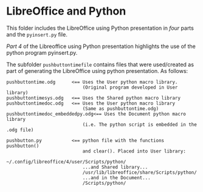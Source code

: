 LibreOffice and Python
======================

This folder includes the LibreOffice using Python presentation in *four* parts
and the `pyinsert.py` file.

*Part 4* of the Libreoffice using Python presentation highlights the use of the python program pyinsert.py.

The subfolder `pushbuttontimefile` contains files that were used/created as part of generating the LibreOffice using python presentation. As follows:

```
pushbuttontime.odg      <== Uses the User python macro library.
                            (Original program developed in User library)
pushbuttontimesys.odg   <== Uses the Shared python macro library
pushbuttontimedoc.odg   <== Uses the User python macro library
                            (Same as pushbuttontime.odg)
pushbuttontimedoc_embeddedpy.odg<== Uses the Document python macro library
                            (i.e. The python script is embedded in the .odg file)

pushbutton.py           <== python file with the functions pushbutton()
                            and clear(). Placed into User library:
                            ~/.config/libreoffice/4/user/Scripts/python/
                            ...and Shared library...
                            /usr/lib/libreoffice/share/Scripts/python/
                            ...and in the Document... 
                            /Scripts/python/
```

